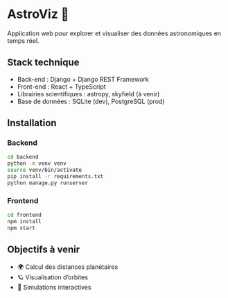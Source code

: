 # AstroViz 🌌

Application web pour explorer et visualiser des données astronomiques en temps réel.

## Stack technique
- Back-end : Django + Django REST Framework
- Front-end : React + TypeScript
- Librairies scientifiques : astropy, skyfield (à venir)
- Base de données : SQLite (dev), PostgreSQL (prod)

## Installation

### Backend
```bash
cd backend
python -m venv venv
source venv/bin/activate
pip install -r requirements.txt
python manage.py runserver
```

### Frontend
```bash
cd frontend
npm install
npm start
```

## Objectifs à venir
- 🌍 Calcul des distances planétaires
- 🪐 Visualisation d’orbites
- 🔭 Simulations interactives